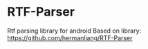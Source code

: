 # RTF-Parser
Rtf parsing library for android
Based on library: https://github.com/hermanliang/RTF-Parser
